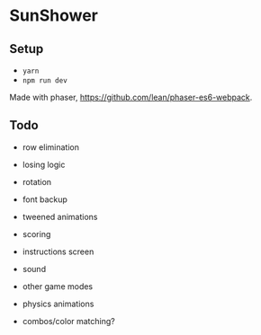 # SunShower

## Setup

- `yarn`
- `npm run dev`

Made with phaser, https://github.com/lean/phaser-es6-webpack.

## Todo
- row elimination
- losing logic
- rotation
- font backup
- tweened animations
- scoring
- instructions screen

- sound
- other game modes
- physics animations
- combos/color matching?